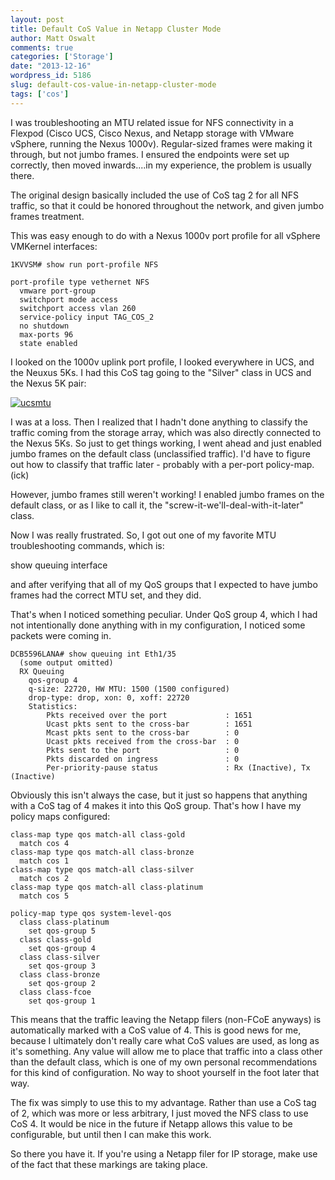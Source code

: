 ```yaml
---
layout: post
title: Default CoS Value in Netapp Cluster Mode
author: Matt Oswalt
comments: true
categories: ['Storage']
date: "2013-12-16"
wordpress_id: 5186
slug: default-cos-value-in-netapp-cluster-mode
tags: ['cos']
---
```



I was troubleshooting an MTU related issue for NFS connectivity in a Flexpod (Cisco UCS, Cisco Nexus, and Netapp storage with VMware vSphere, running the Nexus 1000v). Regular-sized frames were making it through, but not jumbo frames. I ensured the endpoints were set up correctly, then moved inwards....in my experience, the problem is usually there.

The original design basically included the use of CoS tag 2 for all NFS traffic, so that it could be honored throughout the network, and given jumbo frames treatment.

This was easy enough to do with a Nexus 1000v port profile for all vSphere VMKernel interfaces:

    1KVVSM# show run port-profile NFS
    
    port-profile type vethernet NFS
      vmware port-group
      switchport mode access
      switchport access vlan 260
      service-policy input TAG_COS_2
      no shutdown
      max-ports 96
      state enabled

I looked on the 1000v uplink port profile, I looked everywhere in UCS, and the Neuxus 5Ks. I had this CoS tag going to the "Silver" class in UCS and the Nexus 5K pair:

[![ucsmtu](assets/2013/12/ucsmtu.png)](assets/2013/12/ucsmtu.png)

I was at a loss. Then I realized that I hadn't done anything to classify the traffic coming from the storage array, which was also directly connected to the Nexus 5Ks. So just to get things working, I went ahead and just enabled jumbo frames on the default class (unclassified traffic). I'd have to figure out how to classify that traffic later - probably with a per-port policy-map. (ick)

However, jumbo frames still weren't working! I enabled jumbo frames on the default class, or as I like to call it, the "screw-it-we'll-deal-with-it-later" class.

Now I was really frustrated. So, I got out one of my favorite MTU troubleshooting commands, which is:

  show queuing interface <interface>

and after verifying that all of my QoS groups that I expected to have jumbo frames had the correct MTU set, and they did.

That's when I noticed something peculiar. Under QoS group 4, which I had not intentionally done anything with in my configuration, I noticed some packets were coming in.

    DCB5596LANA# show queuing int Eth1/35
      (some output omitted)
      RX Queuing
        qos-group 4
        q-size: 22720, HW MTU: 1500 (1500 configured)
        drop-type: drop, xon: 0, xoff: 22720
        Statistics:
            Pkts received over the port             : 1651
            Ucast pkts sent to the cross-bar        : 1651
            Mcast pkts sent to the cross-bar        : 0
            Ucast pkts received from the cross-bar  : 0
            Pkts sent to the port                   : 0
            Pkts discarded on ingress               : 0
            Per-priority-pause status               : Rx (Inactive), Tx (Inactive)

Obviously this isn't always the case, but it just so happens that anything with a CoS tag of 4 makes it into this QoS group. That's how I have my policy maps configured:
    
    class-map type qos match-all class-gold
      match cos 4
    class-map type qos match-all class-bronze
      match cos 1
    class-map type qos match-all class-silver
      match cos 2
    class-map type qos match-all class-platinum
      match cos 5
    
    policy-map type qos system-level-qos
      class class-platinum
        set qos-group 5
      class class-gold
        set qos-group 4
      class class-silver
        set qos-group 3
      class class-bronze
        set qos-group 2
      class class-fcoe
        set qos-group 1

This means that the traffic leaving the Netapp filers (non-FCoE anyways) is automatically marked with a CoS value of 4. This is good news for me, because I ultimately don't really care what CoS values are used, as long as it's something. Any value will allow me to place that traffic into a class other than the default class, which is one of my own personal recommendations for this kind of configuration. No way to shoot yourself in the foot later that way.

The fix was simply to use this to my advantage. Rather than use a CoS tag of 2, which was more or less arbitrary, I just moved the NFS class to use CoS 4. It would be nice in the future if Netapp allows this value to be configurable, but until then I can make this work.

So there you have it. If you're using a Netapp filer for IP storage, make use of the fact that these markings are taking place.
